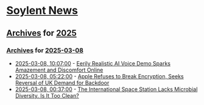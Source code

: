 # [Soylent News](../../../README.md)

## [Archives](../../index.md) for [2025](../index.md)

### [Archives](../../index.md) for [2025-03-08](index.md)

* [2025-03-08, 10:07:00](https://soylentnews.org/article.pl?sid=25/03/07/0436239&from=rss) - [Eerily Realistic AI Voice Demo Sparks Amazement and Discomfort Online](https://soylentnews.org/article.pl?sid=25/03/07/0436239&from=rss)
* [2025-03-08, 05:22:00](https://soylentnews.org/article.pl?sid=25/03/07/0427238&from=rss) - [Apple Refuses to Break Encryption, Seeks Reversal of UK Demand for Backdoor](https://soylentnews.org/article.pl?sid=25/03/07/0427238&from=rss)
* [2025-03-08, 00:37:00](https://soylentnews.org/article.pl?sid=25/03/07/0422219&from=rss) - [The International Space Station Lacks Microbial Diversity. Is It Too Clean?](https://soylentnews.org/article.pl?sid=25/03/07/0422219&from=rss)
